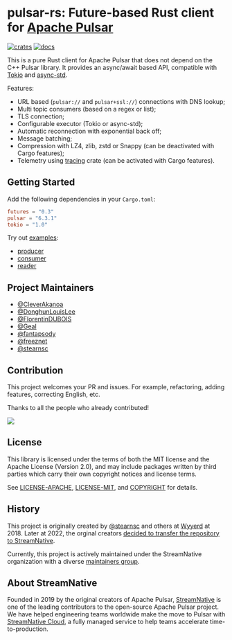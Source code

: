 # pulsar-rs: Future-based Rust client for [Apache Pulsar](https://pulsar.apache.org/)

[![crates](https://img.shields.io/crates/v/pulsar.svg)](https://crates.io/crates/pulsar)
[![docs](https://img.shields.io/docsrs/pulsar)](https://docs.rs/pulsar)

This is a pure Rust client for Apache Pulsar that does not depend on the C++ Pulsar library. It provides an async/await based API, compatible with [Tokio](https://tokio.rs/) and [async-std](https://async.rs/).

Features:

- URL based (`pulsar://` and `pulsar+ssl://`) connections with DNS lookup;
- Multi topic consumers (based on a regex or list);
- TLS connection;
- Configurable executor (Tokio or async-std);
- Automatic reconnection with exponential back off;
- Message batching;
- Compression with LZ4, zlib, zstd or Snappy (can be deactivated with Cargo features);
- Telemetry using [tracing](https://github.com/tokio-rs/tracing) crate (can be activated with Cargo features).

## Getting Started

Add the following dependencies in your `Cargo.toml`:

```toml
futures = "0.3"
pulsar = "6.3.1"
tokio = "1.0"
```

Try out [examples](examples):

- [producer](examples/producer.rs)
- [consumer](examples/consumer.rs)
- [reader](examples/reader.rs)

## Project Maintainers

- [@CleverAkanoa](https://github.com/CleverAkanoa)
- [@DonghunLouisLee](https://github.com/DonghunLouisLee)
- [@FlorentinDUBOIS](https://github.com/FlorentinDUBOIS)
- [@Geal](https://github.com/Geal)
- [@fantapsody](https://github.com/fantapsody)
- [@freeznet](https://github.com/freeznet)
- [@stearnsc](https://github.com/stearnsc)

## Contribution

This project welcomes your PR and issues. For example, refactoring, adding features, correcting English, etc.

Thanks to all the people who already contributed!

<a href="https://github.com/streamnative/pulsar-rs/graphs/contributors">
  <img src="https://contributors-img.web.app/image?repo=streamnative/pulsar-rs" />
</a>

## License

This library is licensed under the terms of both the MIT license and the Apache License (Version 2.0), and may include packages written by third parties which carry their own copyright notices and license terms.

See [LICENSE-APACHE](LICENSE-APACHE), [LICENSE-MIT](LICENSE-MIT), and [COPYRIGHT](COPYRIGHT) for details.

## History

This project is originally created by [@stearnsc](https://github.com/stearnsc) and others at [Wyyerd](https://github.com/wyyerd) at 2018. Later at 2022, the orginal creators [decided to transfer the repository to StreamNative](https://github.com/streamnative-oss/sn-pulsar-rs/issues/20).

Currently, this project is actively maintained under the StreamNative organization with a diverse [maintainers group](#project-maintainers).

## About StreamNative

Founded in 2019 by the original creators of Apache Pulsar, [StreamNative](https://streamnative.io/) is one of the leading contributors to the open-source Apache Pulsar project. We have helped engineering teams worldwide make the move to Pulsar with [StreamNative Cloud](https://streamnative.io/product), a fully managed service to help teams accelerate time-to-production.

